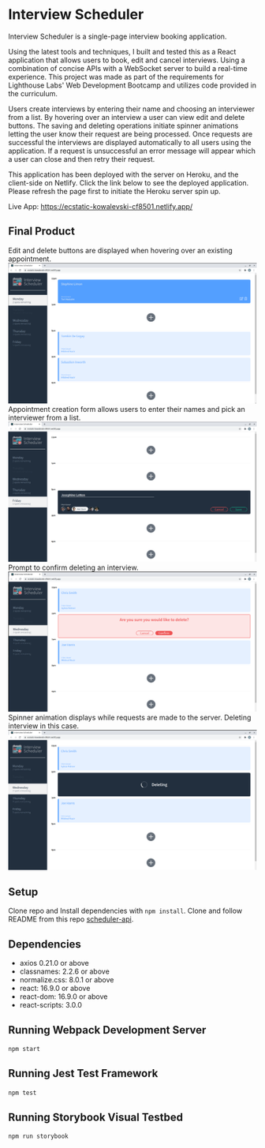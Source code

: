 # Interview Scheduler

Interview Scheduler is a single-page interview booking application.

Using the latest tools and techniques, I built and tested this as a React application that allows users to book, edit and cancel interviews. Using a combination of concise APIs with a WebSocket server to build a real-time experience. This project was made as part of the requirements for Lighthouse Labs' Web Development Bootcamp and utilizes code provided in the curriculum. 

Users create interviews by entering their name and choosing an interviewer from a list. By hovering over an interview a user can view edit and delete buttons. The saving and deleting operations initiate spinner animations letting the user know their request are being processed. Once requests are successful the interviews are displayed automatically to all users using the application. If a request is unsuccessful an error message will appear which a user can close and then retry their request.

This application has been deployed with the server on Heroku, and the client-side on Netlify. Click the link below to see the deployed application. Please refresh the page first to initiate the Heroku server spin up. 

Live App: https://ecstatic-kowalevski-cf8501.netlify.app/

## Final Product
Edit and delete buttons are displayed when hovering over an existing appointment.
!["Screenshot of the Interview Scheduler Home Page "](https://github.com/AleksandarDmitrovic/scheduler/blob/master/docs/home-page.png?raw=true)
Appointment creation form allows users to enter their names and pick an interviewer from a list.
!["Screenshot of an appointment form"](https://github.com/AleksandarDmitrovic/scheduler/blob/master/docs/appointment-form.png?raw=true)
Prompt to confirm deleting an interview.
!["Screenshot of appointment delete confirmation"](https://github.com/AleksandarDmitrovic/scheduler/blob/master/docs/delete-confirmation.png?raw=true)
Spinner animation displays while requests are made to the server. Deleting interview in this case.
!["Screenshot of appointment deleting"](https://github.com/AleksandarDmitrovic/scheduler/blob/master/docs/appointment-deleting.png?raw=true)

## Setup
Clone repo and  Install dependencies with `npm install`. Clone and follow README from this repo [scheduler-api](https://github.com/AleksandarDmitrovic/scheduler-api).

## Dependencies
- axios 0.21.0 or above
- classnames: 2.2.6 or above
- normalize.css: 8.0.1 or above
- react: 16.9.0 or above
- react-dom: 16.9.0 or above
- react-scripts: 3.0.0

## Running Webpack Development Server

```sh
npm start
```

## Running Jest Test Framework

```sh
npm test
```

## Running Storybook Visual Testbed

```sh
npm run storybook
```
